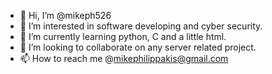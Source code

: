 - 👋 Hi, I’m @mikeph526
- 👀 I’m interested in software developing and cyber security.
- 🌱 I’m currently learning python, C and a little html.
- 💞️ I’m looking to collaborate on any server related project.
- 📫 How to reach me @mikephilippakis@gmail.com

<!---
mikeph526/mikeph526 is a ✨ special ✨ repository because its `README.md` (this file) appears on your GitHub profile.
You can click the Preview link to take a look at your changes.
--->
